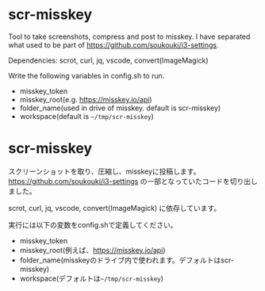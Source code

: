 # scr-misskey
Tool to take screenshots, compress and post to misskey. I have separated what used to be part of https://github.com/soukouki/i3-settings. 

Dependencies: scrot, curl, jq, vscode, convert(ImageMagick)

Write the following variables in config.sh to run.

- misskey_token
- misskey_root(e.g. https://misskey.io/api)
- folder_name(used in drive of misskey. default is scr-misskey)
- workspace(default is `~/tmp/scr-misskey`)

# scr-misskey
スクリーンショットを取り、圧縮し、misskeyに投稿します。 https://github.com/soukouki/i3-settings の一部となっていたコードを切り出しました。

scrot, curl, jq, vscode, convert(ImageMagick) に依存しています。

実行には以下の変数をconfig.shで定義してください。

- misskey_token
- misskey_root(例えば、https://misskey.io/api)
- folder_name(misskeyのドライブ内で使われます。デフォルトはscr-misskey)
- workspace(デフォルトは`~/tmp/scr-misskey`)
